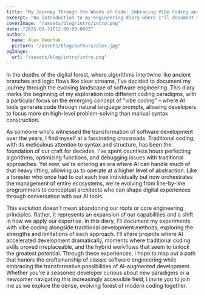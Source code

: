 ```yaml
---
title: "My Journey Through the Woods of Code: Embracing Vibe Coding and Beyond"
excerpt: "An introduction to my engineering diary where I'll document my experiences with vibe coding, traditional development approaches, and the evolution of my engineering mindset."
coverImage: "/assets/blog/intro/intro.png"
date: "2025-03-31T12:00:00.000Z"
author:
  name: Alex Demchuk
  picture: "/assets/blog/authors/alex.jpg"
ogImage:
  url: "/assets/blog/intro/intro.png"
---
```


In the depths of the digital forest, where algorithms intertwine like ancient branches and logic flows like clear streams, I've decided to document my journey through the evolving landscape of software engineering. This diary marks the beginning of my exploration into different coding paradigms, with a particular focus on the emerging concept of "vibe coding" – where AI tools generate code through natural language prompts, allowing developers to focus more on high-level problem-solving than manual syntax construction.

As someone who's witnessed the transformation of software development over the years, I find myself at a fascinating crossroads. Traditional coding, with its meticulous attention to syntax and structure, has been the foundation of our craft for decades. I've spent countless hours perfecting algorithms, optimizing functions, and debugging issues with traditional approaches. Yet now, we're entering an era where AI can handle much of that heavy lifting, allowing us to operate at a higher level of abstraction. Like a forester who once had to cut each tree individually but now orchestrates the management of entire ecosystems, we're evolving from line-by-line programmers to conceptual architects who can shape digital experiences through conversation with our AI tools.

This evolution doesn't mean abandoning our roots or core engineering principles. Rather, it represents an expansion of our capabilities and a shift in how we apply our expertise. In this diary, I'll document my experiments with vibe coding alongside traditional development methods, exploring the strengths and limitations of each approach. I'll share projects where AI accelerated development dramatically, moments where traditional coding skills proved irreplaceable, and the hybrid workflows that seem to unlock the greatest potential. Through these experiences, I hope to map out a path that honors the craftsmanship of classic software engineering while embracing the transformative possibilities of AI-augmented development. Whether you're a seasoned developer curious about new paradigms or a newcomer navigating this increasingly accessible field, I invite you to join me as we explore the dense, evolving forest of modern coding together. 